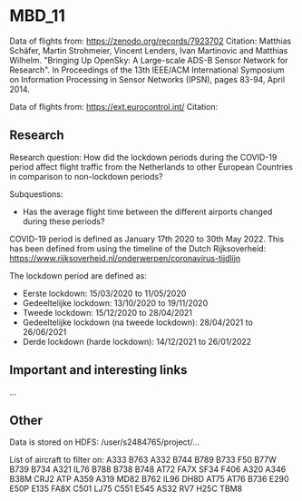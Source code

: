 # MBD_11

Data of flights from: https://zenodo.org/records/7923702
Citation: Matthias Schäfer, Martin Strohmeier, Vincent Lenders, Ivan Martinovic and Matthias Wilhelm. "Bringing Up OpenSky: A Large-scale ADS-B Sensor Network for Research".
In Proceedings of the 13th IEEE/ACM International Symposium on Information Processing in Sensor Networks (IPSN), pages 83-94, April 2014.

Data of flights from: https://ext.eurocontrol.int/
Citation: 

## Research

Research question: How did the lockdown periods during the COVID-19 period affect flight traffic from the Netherlands to other European Countries in comparison to non-lockdown periods?

Subquestions:
- Has the average flight time between the different airports changed during these periods?

COVID-19 period is defined as January 17th 2020 to 30th May 2022. This has been defined from using the timeline of the Dutch Rijksoverheid: https://www.rijksoverheid.nl/onderwerpen/coronavirus-tijdlijn

The lockdown period are defined as:
- Eerste lockdown: 15/03/2020 to 11/05/2020
- Gedeeltelijke lockdown: 13/10/2020 to 19/11/2020
- Tweede lockdown: 15/12/2020 to 28/04/2021
- Gedeeltelijke lockdown (na tweede lockdown): 28/04/2021 to 26/06/2021
- Derde lockdown (harde lockdown): 14/12/2021 to 26/01/2022

## Important and interesting links

...

## Other

Data is stored on HDFS: /user/s2484765/project/...

List of aircraft to filter on:
A333
B763
A332
B744
B789
B733
F50
B77W
B739
B734
A321
IL76
B788
B738
B748
AT72
FA7X
SF34
F406
A320
A346
B38M
CRJ2
ATP
A359
A319
MD82
B762
IL96
DH8D
AT75
AT76
B736
E290
E50P
E135
FA8X
C501
LJ75
C551
E545
AS32
RV7
H25C
TBM8
